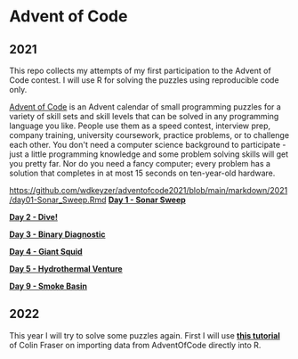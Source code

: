 # Advent of Code

## 2021

This repo collects my attempts of my first participation to the Advent of Code contest. I will use R for solving the puzzles using reproducible code only.

[Advent of Code](https://adventofcode.com/2021) is an Advent calendar of small programming puzzles for a variety of skill sets and skill levels that can be solved in any programming language you like. People use them as a speed contest, interview prep, company training, university coursework, practice problems, or to challenge each other. You don't need a computer science background to participate - just a little programming knowledge and some problem solving skills will get you pretty far. Nor do you need a fancy computer; every problem has a solution that completes in at most 15 seconds on ten-year-old hardware.

https://github.com/wdkeyzer/adventofcode2021/blob/main/markdown/2021/day01-Sonar_Sweep.Rmd
**[Day 1 - Sonar Sweep](https://github.com/wdkeyzer/adventofcode2021/blob/main/markdown/2021/day01-Sonar_Sweep.md)**

**[Day 2 - Dive!](https://github.com/wdkeyzer/adventofcode2021/blob/main/markdown/2021/day02-Dive.md)**

**[Day 3 - Binary Diagnostic](https://github.com/wdkeyzer/adventofcode2021/blob/main/markdown/2021/day03-Binary_Diagnostic.Rmd)**

**[Day 4 - Giant Squid](https://github.com/wdkeyzer/adventofcode2021/blob/main/markdown/2021/day04-Giant_Squid.Rmd)**

**[Day 5 - Hydrothermal Venture](https://github.com/wdkeyzer/adventofcode2021/blob/main/markdown/2021/day05-Hydrothermal_Venture.md)**

**[Day 9 - Smoke Basin](https://github.com/wdkeyzer/adventofcode2021/blob/main/markdown/2021/day09-Smoke_Basin.Rmd)**

## 2022

This year I will try to solve some puzzles again. First I will use **[this tutorial](https://colin-fraser.net/post/a-quick-tutorial-on-importing-data-from-advent-of-code-into-r/)** of Colin Fraser on importing data from AdventOfCode directly into R.   
